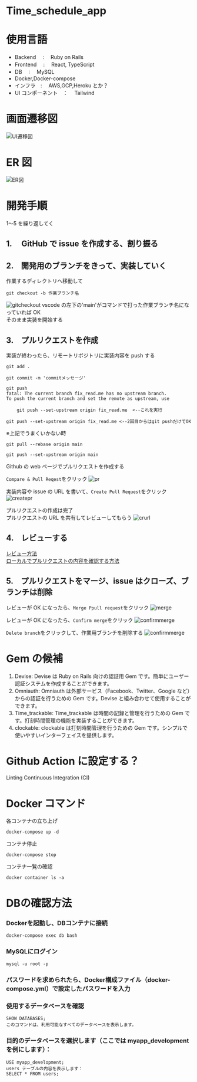 # Time_schedule_app

# 使用言語

- Backend 　:　 Ruby on Rails
- Frontend 　:　 React, TypeScript
- DB 　:　 MySQL
- Docker,Docker-compose
- インフラ　:　 AWS,GCP,Heroku とか？
- UI コンポーネント　：　 Tailwind

# 画面遷移図
![UI遷移図](image/newUI.png)

# ER 図

![ER図](image/er.png)

# 開発手順

1〜5 を繰り返してく

## 1.　 GitHub で issue を作成する、割り振る

## 2.　開発用のブランチをきって、実装していく

作業するディレクトリへ移動して

```
git checkout -b 作業ブランチ名
```

![gitcheckout](image/gitcheckout.png)
vscode の左下の'main'がコマンドで打った作業ブランチ名になっていれば OK  
そのまま実装を開始する

## 3.　プルリクエストを作成

実装が終わったら、リモートリポジトリに実装内容を push する

```
git add .
```

```
git commit -m 'commitメッセージ'
```

```
git push
fatal: The current branch fix_read.me has no upstream branch.
To push the current branch and set the remote as upstream, use

    git push --set-upstream origin fix_read.me  <--これを実行
```

```
git push --set-upstream origin fix_read.me <--2回目からはgit pushだけでOK
```

※上記でうまくいかない時
```
git pull --rebase origin main
```

```
git push --set-upstream origin main
```

Github の web ページでプルリクエストを作成する

`Compare & Pull Reqest`をクリック
![pr](image/pullricest.png)

実装内容や issue の URL を書いて、`Create Pull Request`をクリック
![createpr](image/createpullrequest.png)

プルリクエストの作成は完了  
プルリクエストの URL を共有してレビューしてもらう
![crurl](image/prurl.png)

## 4.　レビューする

[レビュー方法](https://howpon.com/6351)  
[ローカルでプルリクエストの内容を確認する方法](https://qiita.com/great084/items/ad74dd064a2c2bc47cff)

## 5.　プルリクエストをマージ、issue はクローズ、ブランチは削除

レビューが OK になったら、`Merge Ppull request`をクリック
![merge](image/mergepr.png)

レビューが OK になったら、`Confirm merge`をクリック
![confirmmerge](image/confirmmerge.png)

`Delete branch`をクリックして、作業用ブランチを削除する
![confirmmerge](image/deletebranch.png)

# Gem の候補

1. Devise: Devise は Ruby on Rails 向けの認証用 Gem です。簡単にユーザー認証システムを作成することができます。
2. Omniauth: Omniauth は外部サービス（Facebook、Twitter、Google など）からの認証を行うための Gem です。Devise と組み合わせて使用することができます。
3. Time_trackable: Time_trackable は時間の記録と管理を行うための Gem です。打刻時間管理の機能を実装することができます。
4. clockable: clockable は打刻時間管理を行うための Gem です。シンプルで使いやすいインターフェイスを提供します。

# Github Action に設定する？

Linting
Continuous Integration (CI)

# Docker コマンド

各コンテナの立ち上げ

```
docker-compose up -d
```

コンテナ停止

```
docker-compose stop
```

コンテナ一覧の確認

```
docker container ls -a
```

# DBの確認方法
### Dockerを起動し、DBコンテナに接続
```
docker-compose exec db bash
```
### MySQLにログイン
```
mysql -u root -p
```
### パスワードを求められたら、Docker構成ファイル（docker-compose.yml）で設定したパスワードを入力

### 使用するデータベースを確認
```
SHOW DATABASES;
このコマンドは、利用可能なすべてのデータベースを表示します。
```
### 目的のデータベースを選択します（ここでは myapp_developmentを例にします）：
```
USE myapp_development;
users テーブルの内容を表示します：
SELECT * FROM users;
```

